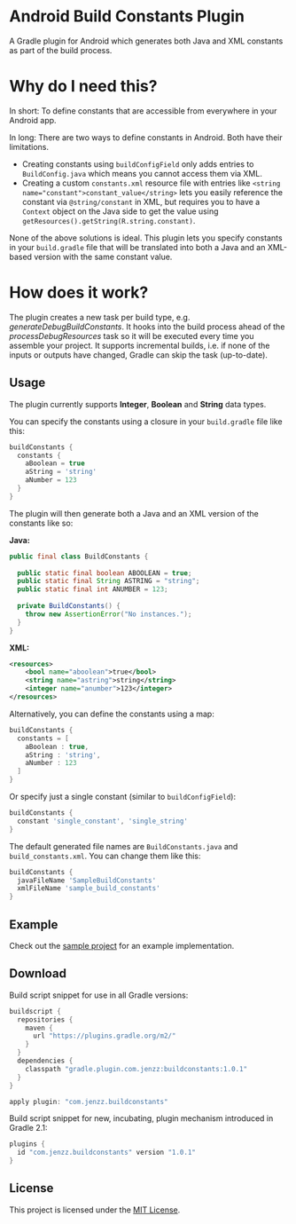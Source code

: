 Android Build Constants Plugin
==============================
A Gradle plugin for Android which generates both Java and XML constants as part of the build process.

Why do I need this?
===================
In short: To define constants that are accessible from everywhere in your Android app.

In long: There are two ways to define constants in Android. Both have their limitations.
* Creating constants using `buildConfigField` only adds entries to `BuildConfig.java` which means you cannot access them via XML.
* Creating a custom `constants.xml` resource file with entries like `<string name="constant">constant_value</string>`
lets you easily reference the constant via `@string/constant` in XML, but requires you to have a `Context` object on the Java side
to get the value using `getResources().getString(R.string.constant)`.

None of the above solutions is ideal. This plugin lets you specify constants in your `build.gradle` file
that will be translated into both a Java and an XML-based version with the same constant value.

How does it work?
=================
The plugin creates a new task per build type, e.g. *generateDebugBuildConstants*.
It hooks into the build process ahead of the *processDebugResources* task so it will be executed every time you assemble your project.
It supports incremental builds, i.e. if none of the inputs or outputs have changed, Gradle can skip the task (up-to-date).

Usage
-----
The plugin currently supports **Integer**, **Boolean** and **String** data types.

You can specify the constants using a closure in your `build.gradle` file like this:

```groovy
buildConstants {
  constants {
    aBoolean = true
    aString = 'string'
    aNumber = 123
  }
}
```

The plugin will then generate both a Java and an XML version of the constants like so:

**Java:**
```java
public final class BuildConstants {
  
  public static final boolean ABOOLEAN = true;
  public static final String ASTRING = "string";
  public static final int ANUMBER = 123;
  
  private BuildConstants() {
    throw new AssertionError("No instances.");
  }
}
```

**XML:**
```xml
<resources>
	<bool name="aboolean">true</bool>
	<string name="astring">string</string>
	<integer name="anumber">123</integer>
</resources>
```

Alternatively, you can define the constants using a map:

```groovy
buildConstants {
  constants = [
    aBoolean : true,
    aString : 'string',
    aNumber : 123
  ]
}
```

Or specify just a single constant (similar to `buildConfigField`):

```groovy
buildConstants {
  constant 'single_constant', 'single_string'
}
```

The default generated file names are `BuildConstants.java` and `build_constants.xml`.
You can change them like this:

```groovy
buildConstants {
  javaFileName 'SampleBuildConstants'
  xmlFileName 'sample_build_constants'
}
```

Example
-------
Check out the [sample project](https://github.com/jenzz/gradle-android-buildconstants-plugin/tree/master/sample) for an example implementation.

Download
--------
Build script snippet for use in all Gradle versions:

```groovy
buildscript {
  repositories {
    maven {
      url "https://plugins.gradle.org/m2/"
    }
  }
  dependencies {
    classpath "gradle.plugin.com.jenzz:buildconstants:1.0.1"
  }
}

apply plugin: "com.jenzz.buildconstants"
```

Build script snippet for new, incubating, plugin mechanism introduced in Gradle 2.1:

```groovy
plugins {
  id "com.jenzz.buildconstants" version "1.0.1"
}
```

License
-------
This project is licensed under the [MIT License](https://raw.githubusercontent.com/jenzz/gradle-android-buildconstants-plugin/master/LICENSE).